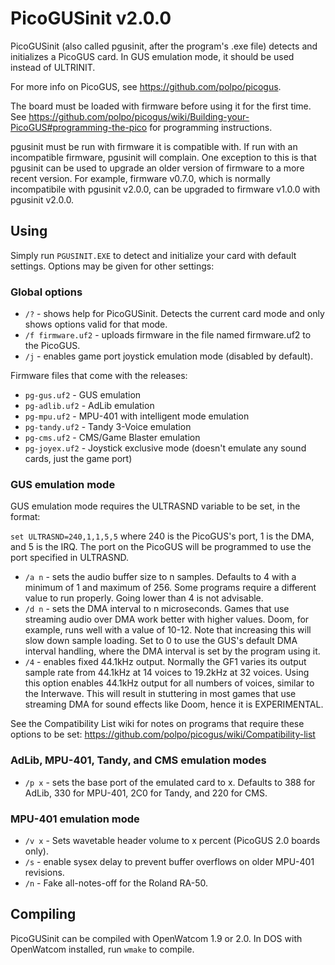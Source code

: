 # PicoGUSinit v2.0.0

PicoGUSinit (also called pgusinit, after the program's .exe file) detects and
initializes a PicoGUS card. In GUS emulation mode, it should be used instead of
ULTRINIT.

For more info on PicoGUS, see https://github.com/polpo/picogus.

The board must be loaded with firmware before using it for the first time. See
https://github.com/polpo/picogus/wiki/Building-your-PicoGUS#programming-the-pico
for programming instructions.

pgusinit must be run with firmware it is compatible with. If run with an
incompatible firmware, pgusinit will complain. One exception to this is that
pgusinit can be used to upgrade an older version of firmware to a more recent
version. For example, firmware v0.7.0, which is normally incompatibile with
pgusinit v2.0.0, can be upgraded to firmware v1.0.0 with pgusinit v2.0.0.

## Using

Simply run `PGUSINIT.EXE` to detect and initialize your card with default
settings. Options may be given for other settings:

### Global options

* `/?` - shows help for PicoGUSinit. Detects the current card mode and only
  shows options valid for that mode.
* `/f firmware.uf2` - uploads firmware in the file named firmware.uf2 to the
  PicoGUS.
* `/j` - enables game port joystick emulation mode (disabled by default).

Firmware files that come with the releases:

* `pg-gus.uf2` - GUS emulation
* `pg-adlib.uf2` - AdLib emulation
* `pg-mpu.uf2` - MPU-401 with intelligent mode emulation
* `pg-tandy.uf2` - Tandy 3-Voice emulation
* `pg-cms.uf2` - CMS/Game Blaster emulation
* `pg-joyex.uf2` - Joystick exclusive mode (doesn't emulate any sound cards,
  just the game port)

### GUS emulation mode

GUS emulation mode requires the ULTRASND variable to be set, in the format:

`set ULTRASND=240,1,1,5,5` where 240 is the PicoGUS's port, 1 is the DMA, and 5
is the IRQ. The port on the PicoGUS will be programmed to use the port
specified in ULTRASND.

* `/a n` - sets the audio buffer size to n samples. Defaults to 4 with a
  minimum of 1 and maximum of 256. Some programs require a different value to
  run properly. Going lower than 4 is not advisable.
* `/d n` - sets the DMA interval to n microseconds. Games that use streaming
  audio over DMA work better with higher values. Doom, for example, runs well
  with a value of 10-12. Note that increasing this will slow down sample
  loading. Set to 0 to use the GUS's default DMA interval handling, where the
  DMA interval is set by the program using it.
* `/4` - enables fixed 44.1kHz output. Normally the GF1 varies its output
  sample rate from 44.1kHz at 14 voices to 19.2kHz at 32 voices. Using this
  option enables 44.1kHz output for all numbers of voices, similar to the
  Interwave. This will result in stuttering in most games that use streaming DMA
  for sound effects like Doom, hence it is EXPERIMENTAL.

See the Compatibility List wiki for notes on programs that require these
options to be set: https://github.com/polpo/picogus/wiki/Compatibility-list

### AdLib, MPU-401, Tandy, and CMS emulation modes

* `/p x` - sets the base port of the emulated card to x. Defaults to 388 for
  AdLib, 330 for MPU-401, 2C0 for Tandy, and 220 for CMS.

### MPU-401 emulation mode

* `/v x` - Sets wavetable header volume to x percent (PicoGUS 2.0 boards only).
* `/s` - enable sysex delay to prevent buffer overflows on older MPU-401
  revisions.
* `/n` - Fake all-notes-off for the Roland RA-50.

## Compiling

PicoGUSinit can be compiled with OpenWatcom 1.9 or 2.0. In DOS with OpenWatcom
installed, run `wmake` to compile.
